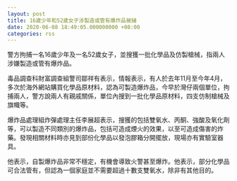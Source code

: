 ```yaml
---
layout: post
title: 16歲少年和52歲女子涉製造或管有爆炸品被捕
date: 2020-06-08 18:49:05.000000000 +08:00
categories: rss
---
```


警方拘捕一名16歲少年及一名52歲女子，並搜獲一批化學品及仿製槍械，指兩人涉嫌製造或管有爆炸品。

毒品調查科財富調查組警司鄒祥有表示，情報表示，有人於去年11月至今年4月，多次於海外網站購買化學品原材料，認為可製造爆炸品，今早於灣仔兩個單位，拘捕兩人，警方說兩人有親戚關係，單位內搜到一批化學品原材料，四支仿制槍械及旗幟等。

爆炸品處理組炸彈處理主任李展超表示，搜獲的包括雙氧水、丙酮、強酸及氧化劑等，可以製造不同類別的爆炸品，包括可造成煙火的效果，以至可造成傷害的炸藥。發現相關材料時亦見到部份化學品以發泡膠箱分開擺放，現場亦有實驗室器具。

他表示，自製爆炸品非常不穩定，有機會導致火警甚至爆炸。他表示，部分化學品可合法管有，但認為一個家庭並不需要超過十數支雙氧水，除非有其他目的。
